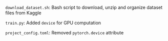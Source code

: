 `download_dataset.sh`: Bash script to download, unzip and 
organize dataset files from Kaggle

`train.py`: Added `device` for GPU computation

`project_config.toml`: Removed `pytorch.device` attribute